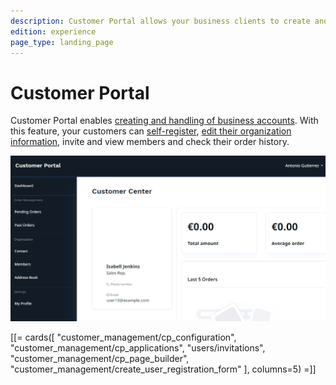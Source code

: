 ```yaml
---
description: Customer Portal allows your business clients to create and manage their company accounts.
edition: experience
page_type: landing_page
---
```


# Customer Portal

Customer Portal enables [creating and handling of business accounts](https://doc.ibexa.co/projects/userguide/en/master/customer_management/manage_customers/).
With this feature, your customers can [self-register](https://doc.ibexa.co/projects/userguide/en/master/customer_management/customer_portal/),
[edit their organization information](https://doc.ibexa.co/projects/userguide/en/latest/shop_administration/customer_portal/),
invite and view members and check their order history.

![Customer Portal dashboard](img/cp_dashboard_customer_portal.png)

[[= cards([
"customer_management/cp_configuration",
"customer_management/cp_applications",
"users/invitations",
"customer_management/cp_page_builder",
"customer_management/create_user_registration_form"
], columns=5) =]]

